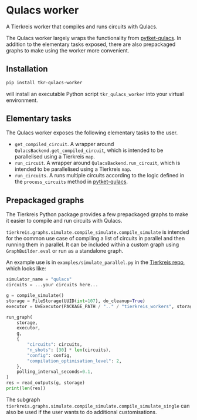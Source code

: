 # Qulacs worker

A Tierkreis worker that compiles and runs circuits with Qulacs.

The Qulacs worker largely wraps the functionality from [pytket-qulacs](https://github.com/CQCL/pytket-qulacs/).
In addition to the elementary tasks exposed, there are also prepackaged graphs to make using the worker more convenient.

## Installation

```sh
pip install tkr-qulacs-worker
```

will install an executable Python script `tkr_qulacs_worker` into your virtual environment.

## Elementary tasks

The Qulacs worker exposes the following elementary tasks to the user.

- `get_compiled_circuit`. A wrapper around `QulacsBackend.get_compiled_circuit`, which is intended to be parallelised using a Tierkreis `map`.
- `run_circuit`. A wrapper around `QulacsBackend.run_circuit`, which is intended to be parallelised using a Tierkreis `map`.
- `run_circuits`. A runs multiple circuits according to the logic defined in the `process_circuits` method in [pytket-qulacs](https://github.com/CQCL/pytket-qulacs/blob/main/pytket/extensions/qulacs/backends/qulacs_backend.py#L186).

## Prepackaged graphs

The Tierkreis Python package provides a few prepackaged graphs to make it easier to compile and run circuits with Qulacs.

`tierkreis.graphs.simulate.compile_simulate.compile_simulate` is intended for the common use case of compiling a list of circuits in parallel and then running them in parallel.
It can be included within a custom graph using `GraphBuilder.eval` or run as a standalone graph.

An example use is in `examples/simulate_parallel.py` in the [Tierkreis repo](https://github.com/CQCL/tierkreis), which looks like:

```python
simulator_name = "qulacs"
circuits = ...your circuits here...

g = compile_simulate()
storage = FileStorage(UUID(int=107), do_cleanup=True)
executor = UvExecutor(PACKAGE_PATH / ".." / "tierkreis_workers", storage.logs_path)

run_graph(
    storage,
    executor,
    g,
    {
        "circuits": circuits,
        "n_shots": [30] * len(circuits),
        "config": config,
        "compilation_optimisation_level": 2,
    },
    polling_interval_seconds=0.1,
)
res = read_outputs(g, storage)
print(len(res))

```

The subgraph `tierkreis.graphs.simulate.compile_simulate.compile_simulate_single` can also be used if the user wants to do additional customisations.
